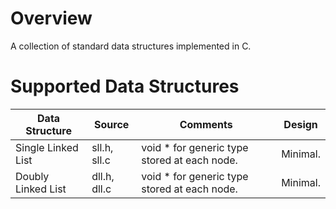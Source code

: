 # Overview

A collection of standard data structures implemented in C.

# Supported Data Structures

Data Structure | Source | Comments | Design
---------------|--------|----------|---------
Single Linked List | sll.h, sll.c  | void * for generic type stored at each node. | Minimal.
Doubly Linked List | dll.h, dll.c  | void * for generic type stored at each node. | Minimal.
